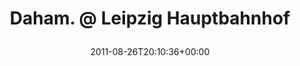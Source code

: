 ---
retweeted: false
source: <a href="http://gowalla.com/" rel="nofollow">Gowalla</a>
entities:
  hashtags: []
  symbols: []
  user_mentions: []
  urls:
  - url: http://t.co/NNY42Ax
    expanded_url: http://gowal.la/c/4PbW1
    display_url: gowal.la/c/4PbW1
    indices:
    - '30'
    - '49'
display_text_range:
- '0'
- '49'
favorite_count: '0'
id_str: '107183179978383361'
truncated: false
retweet_count: '0'
id: '107183179978383361'
possibly_sensitive: false
created_at: Fri Aug 26 20:10:36 +0000 2011
favorited: false
full_text: Daham. @ Leipzig Hauptbahnhof
lang: de
quote_url: http://gowal.la/c/4PbW1
tags:
- pesos/twitter
date: '2011-08-26T20:10:36+00:00'
src: https://twitter.com/bascht/status/107183179978383361
original_url: https://twitter.com/bascht/status/107183179978383361
type: twitter_tweet
text: Daham. @ Leipzig Hauptbahnhof
title: 'Daham. @ Leipzig Hauptbahnhof

  '

---